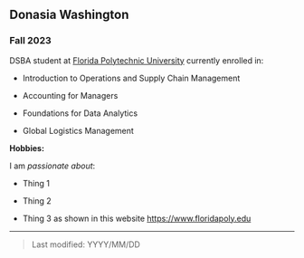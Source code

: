 ## Donasia Washington

### Fall 2023

DSBA student at [Florida Polytechnic University](https://www.floridapoly.edu) currently enrolled in: 

- Introduction to Operations and Supply Chain Management

- Accounting for Managers

- Foundations for Data Analytics

- Global Logistics Management

**Hobbies:**

I am _passionate about_: 

- Thing 1

- Thing 2

- Thing 3 as shown in this website <https://www.floridapoly.edu>

***

> Last modified: YYYY/MM/DD